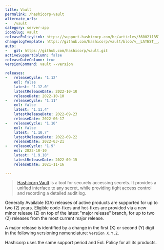 ```yaml
---
title: Vault
permalink: /hashicorp-vault
alternate_urls:
-   /vault
category: server-app
iconSlug: vault
releasePolicyLink: https://support.hashicorp.com/hc/articles/360021185113
changelogTemplate: https://github.com/hashicorp/vault/blob/v__LATEST__/CHANGELOG.md
auto:
-   git: https://github.com/hashicorp/vault.git
activeSupportColumn: false
releaseDateColumn: true
versionCommand: vault --version

releases:
-   releaseCycle: "1.12"
    eol: false
    latest: "1.12.0"
    latestReleaseDate: 2022-10-10
    releaseDate: 2022-10-10
-   releaseCycle: "1.11"
    eol: false
    latest: "1.11.4"
    latestReleaseDate: 2022-09-23
    releaseDate: 2022-06-17
-   releaseCycle: "1.10"
    eol: false
    latest: "1.10.7"
    latestReleaseDate: 2022-09-22
    releaseDate: 2022-03-21
-   releaseCycle: "1.9"
    eol: 2022-10-10
    latest: "1.9.10"
    latestReleaseDate: 2022-09-15
    releaseDate: 2021-11-16

---
```


> [Hashicorp Vault](https://www.vaultproject.io/) is a tool for securely accessing secrets. It provides a unified interface to any secret, while providing tight access control and recording a detailed audit log.

Generally Available (GA) releases of active products are supported for up to two (2) years. Eligible code-fixes and hot-fixes are provided via a new minor release (Z) on top of the latest "major release" branch, for up to two (2) releases from the most current major release. 

A major release is identified by a change in the first (X) or second (Y) digit in the following versioning nomenclature: `Version X.Y.Z.`

Hashicorp uses the same support period and EoL Policy for all its products.
